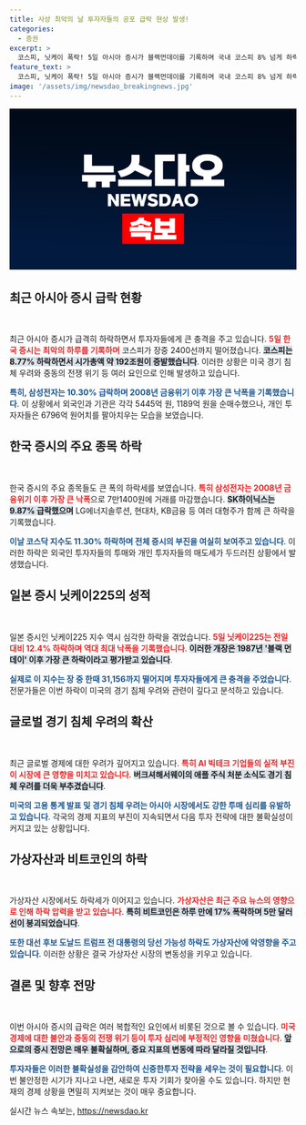```yaml
---
title: 사상 최악의 날 투자자들의 공포 급락 현상 발생!
categories:
  - 증권
excerpt: >
  코스피, 닛케이 폭락! 5일 아시아 증시가 블랙먼데이를 기록하며 국내 코스피 8% 넘게 하락, 삼성전자는 2008년 금융위기 이후 최대 낙폭을 기록했다. 전 세계 경기 침체 우려가 투자 심리를 얼어붙게 했다!
feature_text: >
  코스피, 닛케이 폭락! 5일 아시아 증시가 블랙먼데이를 기록하며 국내 코스피 8% 넘게 하락, 삼성전자는 2008년 금융위기 이후 최대 낙폭을 기록했다. 전 세계 경기 침체 우려가 투자 심리를 얼어붙게 했다!
image: '/assets/img/newsdao_breakingnews.jpg'
---
```


<p><img src="/assets/img/newsdao_breakingnews.jpg" alt="bookingtag 속보" /></p>

<h2 data-ke-size="size26">최근 아시아 증시 급락 현황</h2>

<p data-ke-size="size16">&nbsp;</p>   

<p>최근 아시아 증시가 급격히 하락하면서 투자자들에게 큰 충격을 주고 있습니다. <b><span style="color: #ee2323;">5일 한국 증시는 최악의 하루를 기록하며</span></b> 코스피가 장중 2400선까지 떨어졌습니다. <b><span style="background-color: #21538527;">코스피는 8.77% 하락하면서 시가총액 약 192조원이 증발했습니다</span></b>. 이러한 상황은 미국 경기 침체 우려와 중동의 전쟁 위기 등 여러 요인으로 인해 발생하고 있습니다. </p>

<p><b><span style="color: #1a5490;">특히, 삼성전자는 10.30% 급락하며 2008년 금융위기 이후 가장 큰 낙폭을 기록했습니다</span></b>. 이 상황에서 외국인과 기관은 각각 5445억 원, 1189억 원을 순매수했으나, 개인 투자자들은 6796억 원어치를 팔아치우는 모습을 보였습니다. </p>

<h2 data-ke-size="size26">한국 증시의 주요 종목 하락</h2>

<p data-ke-size="size16">&nbsp;</p>  

<p>한국 증시의 주요 종목들도 큰 폭의 하락세를 보였습니다. <b><span style="color: #ee2323;">특히 삼성전자는 2008년 금융위기 이후 가장 큰 낙폭</span></b>으로 7만1400원에 거래를 마감했습니다. <b><span style="background-color: #21538527;">SK하이닉스는 9.87% 급락했으며</span></b> LG에너지솔루션, 현대차, KB금융 등 여러 대형주가 함께 큰 하락을 기록했습니다. </p>

<p><b><span style="color: #1a5490;">이날 코스닥 지수도 11.30% 하락하며 전체 증시의 부진을 여실히 보여주고 있습니다</span></b>. 이러한 하락은 외국인 투자자들의 투매와 개인 투자자들의 매도세가 두드러진 상황에서 발생했습니다.</p>

<h2 data-ke-size="size26">일본 증시 닛케이225의 성적</h2>

<p data-ke-size="size16">&nbsp;</p>  

<p>일본 증시인 닛케이225 지수 역시 심각한 하락을 겪었습니다. <b><span style="color: #ee2323;">5일 닛케이225는 전일 대비 12.4% 하락하며 역대 최대 낙폭을 기록했습니다</span></b>. <b><span style="background-color: #21538527;">이러한 개장은 1987년 '블랙 먼데이' 이후 가장 큰 하락이라고 평가받고 있습니다</span></b>. </p>

<p><b><span style="color: #1a5490;">실제로 이 지수는 장 중 한때 31,156까지 떨어지며 투자자들에게 큰 충격을 주었습니다</span></b>. 전문가들은 이번 하락이 미국의 경기 침체 우려와 관련이 깊다고 분석하고 있습니다.</p>

<h2 data-ke-size="size26">글로벌 경기 침체 우려의 확산</h2>

<p data-ke-size="size16">&nbsp;</p>  

<p>최근 글로벌 경제에 대한 우려가 깊어지고 있습니다. <b><span style="color: #ee2323;">특히 AI 빅테크 기업들의 실적 부진이 시장에 큰 영향을 미치고 있습니다</span></b>. <b><span style="background-color: #21538527;">버크셔해서웨이의 애플 주식 처분 소식도 경기 침체 우려를 더욱 부추겼습니다</span></b>. </p>

<p><b><span style="color: #1a5490;">미국의 고용 통계 발표 및 경기 침체 우려는 아시아 시장에서도 강한 투매 심리를 유발하고 있습니다</span></b>. 각국의 경제 지표의 부진이 지속되면서 다음 투자 전략에 대한 불확실성이 커지고 있는 상황입니다.</p>

<h2 data-ke-size="size26">가상자산과 비트코인의 하락</h2>

<p data-ke-size="size16">&nbsp;</p>  

<p>가상자산 시장에서도 하락세가 이어지고 있습니다. <b><span style="color: #ee2323;">가상자산은 최근 주요 뉴스의 영향으로 인해 하락 압력을 받고 있습니다</span></b>. <b><span style="background-color: #21538527;">특히 비트코인은 하루 만에 17% 폭락하며 5만 달러 선이 붕괴되었습니다</span></b>. </p>

<p><b><span style="color: #1a5490;">또한 대선 후보 도날드 트럼프 전 대통령의 당선 가능성 하락도 가상자산에 악영향을 주고 있습니다</span></b>. 이러한 상황은 결국 가상자산 시장의 변동성을 키우고 있습니다.</p>

<h2 data-ke-size="size26">결론 및 향후 전망</h2>

<p data-ke-size="size16">&nbsp;</p>  

<p>이번 아시아 증시의 급락은 여러 복합적인 요인에서 비롯된 것으로 볼 수 있습니다. <b><span style="color: #ee2323;">미국 경제에 대한 불안과 중동의 전쟁 위기 등이 투자 심리에 부정적인 영향을 미쳤습니다</span></b>. <b><span style="background-color: #21538527;">앞으로의 증시 전망은 매우 불확실하며, 중요 지표의 변동에 따라 달라질 것입니다</span></b>. </p>

<p><b><span style="color: #1a5490;">투자자들은 이러한 불확실성을 감안하여 신중한투자 전략을 세우는 것이 필요합니다</span></b>. 이번 불안정한 시기가 지나고 나면, 새로운 투자 기회가 찾아올 수도 있습니다. 하지만 현재의 경제 상황을 면밀히 지켜보는 것이 매우 중요합니다.</p>
실시간 뉴스 속보는, <a href="https://newsdao.kr" rel="dofollow">https://newsdao.kr</a>


